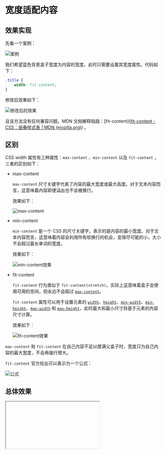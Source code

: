 # 宽度适配内容

## 效果实现

先看一个案例：

![案例](https://pic.imgdb.cn/item/651fd61bc458853aefb2dcd8.jpg)

我们希望蓝色背景盒子宽度为内容的宽度，此时只需要设置其宽度属性。代码如下：

```css
.title {
    width: fit-content;
}
```

修改后效果如下：

![修改后的效果](https://pic.imgdb.cn/item/651fd85dc458853aefb4127d.jpg)

且该方法没有任何兼容问题。MDN 文档解释指路：[fit-content]([fit-content - CSS：层叠样式表 | MDN (mozilla.org)](https://developer.mozilla.org/zh-CN/docs/Web/CSS/fit-content)) 。

## 区别

CSS width 属性有三种属性：`max-content` 、`min-content` 以及 `fit-content` ，三者的区别如下：

- max-content

  `max-content` 尺寸关键字代表了内容的最大宽度或最大高度。对于文本内容而言，这意味着内容即便溢出也不会被换行。

  效果如下：

  ![max-content](https://pic.imgdb.cn/item/651fda4bc458853aefb4cdf1.jpg)

- min-content

  `min-content` 是一个 CSS 的尺寸关键字，表示的是内容的最小宽度。对于文本内容而言，这意味着内容会利用所有软换行的机会，变得尽可能的小，大小不会超过最长单词的宽度。

  效果如下：

  ![min-content效果](https://pic.imgdb.cn/item/651ff1c8c458853aefc326cd.jpg)

- fit-content

  `fit-content` 行为类似于 `fit-content(stretch)`，实际上这意味着盒子会使用可用的空间，但永远不会超过 [`max-content`](https://developer.mozilla.org/zh-CN/docs/Web/CSS/max-content)。

  `fit-content` 属性可以用于设置元素的 [`width`](https://developer.mozilla.org/zh-CN/docs/Web/CSS/width)、[`height`](https://developer.mozilla.org/zh-CN/docs/Web/CSS/height)、[`min-width`](https://developer.mozilla.org/zh-CN/docs/Web/CSS/min-width)、[`min-height`](https://developer.mozilla.org/zh-CN/docs/Web/CSS/min-height)、[`max-width`](https://developer.mozilla.org/zh-CN/docs/Web/CSS/max-width) 和 [`max-height`](https://developer.mozilla.org/zh-CN/docs/Web/CSS/max-height)，此时最大和最小尺寸将基于元素的内容尺寸计算。

  效果如下：

  ![fit-content效果](https://pic.imgdb.cn/item/651ff1f8c458853aefc32c37.jpg)

`max-content` 和 `fit-content` 在自己内容不足以撑满父盒子时，宽度只为自己内容的最大宽度，不会再强行增大。

`fit-content` 官方给出可以表示为一个公式：

![公式](https://pic.imgdb.cn/item/651ff270c458853aefc3985f.jpg)

## 总体效果
<Iframe url="https://duyidao.github.io/blogweb/#/detail/css/width" />